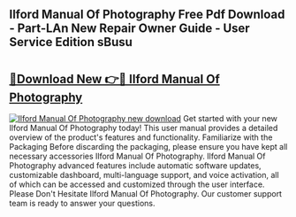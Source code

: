 ## Ilford Manual Of Photography Free Pdf Download - Part-LAn New Repair Owner Guide - User Service Edition sBusu

# <h2><a href="http://cf13204.oget.top/?id=Ilford+Manual+Of+Photography">🔗Download New 👉🔴 Ilford Manual Of Photography</a></h2>

[![Ilford Manual Of Photography new download](https://i.imgur.com/5g1atiW.png)](http://cf13204.oget.top/?id=Ilford+Manual+Of+Photography)
Get started with your new Ilford Manual Of Photography today! This user manual provides a detailed overview of the product's features and functionality. Familiarize with the Packaging Before discarding the packaging, please ensure you have kept all necessary accessories Ilford Manual Of Photography. Ilford Manual Of Photography advanced features include automatic software updates, customizable dashboard, multi-language support, and voice activation, all of which can be accessed and customized through the user interface. Please Don't Hesitate Ilford Manual Of Photography. Our customer support team is ready to answer your questions.
